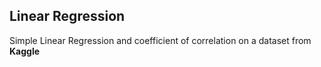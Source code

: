 ## Linear Regression
Simple Linear Regression and coefficient of correlation on a dataset from <b>Kaggle</b>
